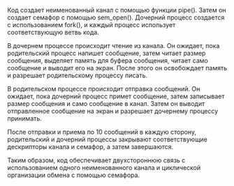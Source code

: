 Код создает неименованный канал с помощью функции pipe(). Затем он создает семафор с помощью sem_open(). Дочерний процесс создается с использованием fork(), и каждый процесс использует соответствующую ветвь кода.

В дочернем процессе происходит чтение из канала. Он ожидает, пока родительский процесс напишет сообщение, затем читает размер сообщения, выделяет память для буфера сообщения, читает само сообщение и выводит его на экран. После этого он освобождает память и разрешает родительскому процессу писать.

В родительском процессе происходит отправка сообщений. Он ожидает, пока дочерний процесс примет сообщение, затем записывает размер сообщения и само сообщение в канал. Затем он выводит отправленное сообщение на экран и разрешает дочернему процессу принимать.

После отправки и приема по 10 сообщений в каждую сторону, родительский и дочерний процессы закрывают соответствующие дескрипторы канала и семафор, а затем завершаются.

Таким образом, код обеспечивает двухстороннюю связь с использованием одного неименованного канала и циклической организации обмена с помощью семафора.
